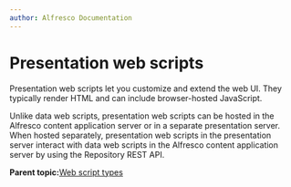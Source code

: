 ```yaml
---
author: Alfresco Documentation
---
```


# Presentation web scripts

Presentation web scripts let you customize and extend the web UI. They typically render HTML and can include browser-hosted JavaScript.

Unlike data web scripts, presentation web scripts can be hosted in the Alfresco content application server or in a separate presentation server. When hosted separately, presentation web scripts in the presentation server interact with data web scripts in the Alfresco content application server by using the Repository REST API.

**Parent topic:**[Web script types](../concepts/ws-types.md)

